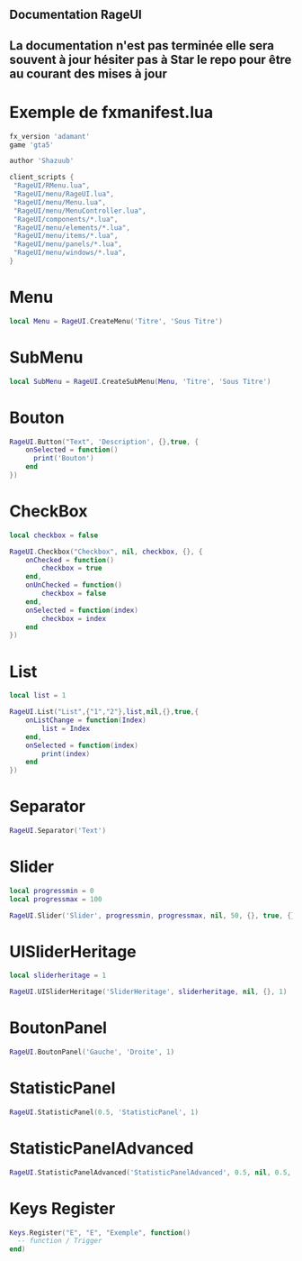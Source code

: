 
## Documentation RageUI

## La documentation n'est pas terminée elle sera souvent à jour hésiter pas à Star le repo pour être au courant des mises à jour

# Exemple de fxmanifest.lua

```lua
fx_version 'adamant'
game 'gta5'

author 'Shazuub'

client_scripts {
 "RageUI/RMenu.lua",
 "RageUI/menu/RageUI.lua",
 "RageUI/menu/Menu.lua",
 "RageUI/menu/MenuController.lua",
 "RageUI/components/*.lua",
 "RageUI/menu/elements/*.lua",
 "RageUI/menu/items/*.lua",
 "RageUI/menu/panels/*.lua",
 "RageUI/menu/windows/*.lua",
}
```

# Menu

```lua
local Menu = RageUI.CreateMenu('Titre', 'Sous Titre')
```

# SubMenu

```lua
local SubMenu = RageUI.CreateSubMenu(Menu, 'Titre', 'Sous Titre')
```

# Bouton

```lua
RageUI.Button("Text", 'Description', {},true, {
    onSelected = function()
      print('Bouton')
    end
})
```

# CheckBox

```lua
local checkbox = false

RageUI.Checkbox("Checkbox", nil, checkbox, {}, {
    onChecked = function()
        checkbox = true
    end,
    onUnChecked = function()
        checkbox = false
    end,
    onSelected = function(index)
        checkbox = index
    end
})
```

# List

```lua
local list = 1

RageUI.List("List",{"1","2"},list,nil,{},true,{
    onListChange = function(Index)
        list = Index
    end,
    onSelected = function(index)
        print(index)
    end
})
```

# Separator

```lua
RageUI.Separator('Text')
```

# Slider

```lua
local progressmin = 0
local progressmax = 100

RageUI.Slider('Slider', progressmin, progressmax, nil, 50, {}, true, {})
```

# UISliderHeritage

```lua
local sliderheritage = 1

RageUI.UISliderHeritage('SliderHeritage', sliderheritage, nil, {}, 1)
```

# BoutonPanel

```lua
RageUI.BoutonPanel('Gauche', 'Droite', 1)
```

# StatisticPanel

```lua
RageUI.StatisticPanel(0.5, 'StatisticPanel', 1)
```

# StatisticPanelAdvanced

```lua
RageUI.StatisticPanelAdvanced('StatisticPanelAdvanced', 0.5, nil, 0.5, nil, nil, 1)
```

# Keys Register

```lua
Keys.Register("E", "E", "Exemple", function()
  -- function / Trigger
end)
```
